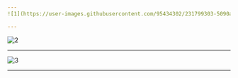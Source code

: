 ```yaml
---
![1](https://user-images.githubusercontent.com/95434302/231799303-5090ab35-f97a-4645-9d8e-fe8871456174.png)

---
```

![2](https://user-images.githubusercontent.com/95434302/231799649-f77df10c-2974-4ac6-b6f1-086569f4f89a.png)

---
![3](https://user-images.githubusercontent.com/95434302/231799716-9f224a96-63c8-4ef0-8013-3870706dfa0f.png)

---
